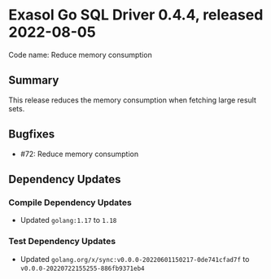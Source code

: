 # Exasol Go SQL Driver 0.4.4, released 2022-08-05

Code name: Reduce memory consumption

## Summary

This release reduces the memory consumption when fetching large result sets.

## Bugfixes

* #72: Reduce memory consumption

## Dependency Updates

### Compile Dependency Updates

* Updated `golang:1.17` to `1.18`

### Test Dependency Updates

* Updated `golang.org/x/sync:v0.0.0-20220601150217-0de741cfad7f` to `v0.0.0-20220722155255-886fb9371eb4`
